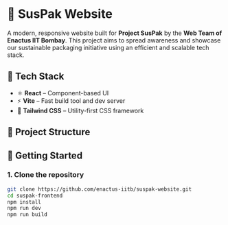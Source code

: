 # 🌿 SusPak Website

A modern, responsive website built for **Project SusPak** by the **Web Team of Enactus IIT Bombay**. This project aims to spread awareness and showcase our sustainable packaging initiative using an efficient and scalable tech stack.

## 🔧 Tech Stack

- ⚛️ **React** – Component-based UI
- ⚡ **Vite** – Fast build tool and dev server
- 💨 **Tailwind CSS** – Utility-first CSS framework

## 📁 Project Structure



## 🚀 Getting Started

### 1. Clone the repository

```bash
git clone https://github.com/enactus-iitb/suspak-website.git
cd suspak-frontend
npm install
npm run dev
npm run build  
